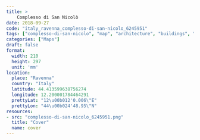```yaml
---
title: > 
    Complesso di San Nicolò
date: 2018-09-27
code: "italy_ravenna_complesso-di-san-nicolo_6245951"
tags: ["complesso-di-san-nicolo", "map", "architecture", "buildings", "Ravenna", "Italy"]
categories: ["Maps"]
draft: false
format:
  width: 210
  height: 297
  unit: 'mm'
location:
  place: "Ravenna"
  country: "Italy"
  latitude: 44.413599638756274
  longitude: 12.200001784464291
  prettyLat: "12\u00b012'0.006\"E"
  prettyLon: "44\u00b024'48.95\"N"
resources:
- src: "complesso-di-san-nicolo_6245951.png"
  title: "Cover"
  name: cover
---
```

